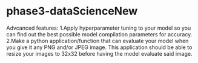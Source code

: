 # phase3-dataScienceNew
Advcanced features:
1.Apply hyperparameter tuning to your model so you can find out the best possible model compilation parameters for accuracy.
<br>
2.Make a python application/function that can evaluate your model when you give it any PNG and/or JPEG image. This application should be able to resize your images to 32x32 before having the model evaluate said image.
